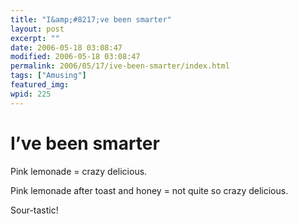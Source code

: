 ```yaml
---
title: "I&amp;#8217;ve been smarter"
layout: post
excerpt: ""
date: 2006-05-18 03:08:47
modified: 2006-05-18 03:08:47
permalink: 2006/05/17/ive-been-smarter/index.html
tags: ["Amusing"]
featured_img: 
wpid: 225
---
```


# I&#8217;ve been smarter

Pink lemonade = crazy delicious.

Pink lemonade after toast and honey = not quite so crazy delicious.

Sour-tastic!